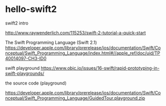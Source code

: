 # hello-swift2
swift2 intro

http://www.raywenderlich.com/115253/swift-2-tutorial-a-quick-start


The Swift Programming Language (Swift 2.1) 
https://developer.apple.com/library/prerelease/ios/documentation/Swift/Conceptual/Swift_Programming_Language/index.html#//apple_ref/doc/uid/TP40014097-CH3-ID0

swift playground
https://www.objc.io/issues/16-swift/rapid-prototyping-in-swift-playgrounds/

the source code (playground)

https://developer.apple.com/library/prerelease/ios/documentation/Swift/Conceptual/Swift_Programming_Language/GuidedTour.playground.zip

